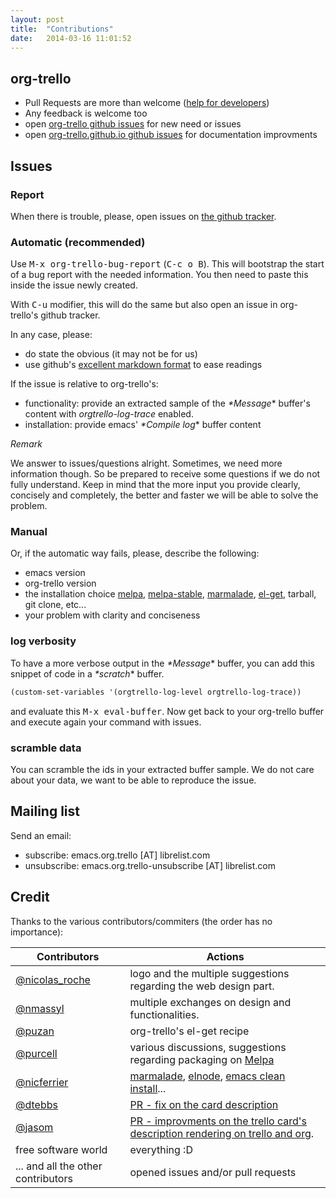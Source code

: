 ```yaml
---
layout: post
title:  "Contributions"
date:   2014-03-16 11:01:52
---
```


## org-trello

- Pull Requests are more than welcome ([help for developers](https://github.com/org-trello/org-trello/blob/master/README-dev.md))
- Any feedback is welcome too
- open [org-trello github issues](https://github.com/org-trello/org-trello/issues) for new need or issues
- open [org-trello.github.io github issues](https://github.com/org-trello/org-trello.github.io/issues) for documentation improvments

## Issues

### Report

When there is trouble, please, open issues on
[the github tracker](https://github.com/org-trello/org-trello/issues?state=open).

### Automatic (recommended)

Use <kbd>M-x org-trello-bug-report</kbd> (<kbd>C-c o B</kbd>).
This will bootstrap the start of a bug report with the needed information.
You then need to paste this inside the issue newly created.

With <kbd>C-u</kbd> modifier, this will do the same but also open an issue in
org-trello's github tracker.

In any case, please:

- do state the obvious (it may not be for us)
- use github's [excellent markdown format](https://help.github.com/articles/github-flavored-markdown#syntax-highlighting) to ease readings

If the issue is relative to org-trello's:

- functionality: provide an extracted sample of the *\*Message** buffer's content with *orgtrello-log-trace* enabled.
- installation: provide emacs' *\*Compile log** buffer content

*Remark*

We answer to issues/questions alright.
Sometimes, we need more information though.
So be prepared to receive some questions if we do not fully understand.
Keep in mind that the more input you provide clearly, concisely and completely, the better and faster we will be able to solve the problem.

### Manual

Or, if the automatic way fails, please, describe the following:

- emacs version
- org-trello version
- the installation choice [melpa](http://melpa.milkbox.net/),
[melpa-stable](http://melpa-stable.milkbox.net/), [marmalade](https://marmalade-repo.org/), [el-get](https://github.com/dimitri/el-get), tarball, git clone, etc...
- your problem with clarity and conciseness

### log verbosity

To have a more verbose output in the *\*Message** buffer, you can add this snippet of code in a *\*scratch** buffer.

```lisp
(custom-set-variables '(orgtrello-log-level orgtrello-log-trace))
```

and evaluate this <kbd>M-x eval-buffer</kbd>.
Now get back to your org-trello buffer and execute again your command with issues.

### scramble data

You can scramble the ids in your extracted buffer sample.
We do not care about your data, we want to be able to reproduce the issue.

## Mailing list

Send an email:

- subscribe: emacs.org.trello [AT] librelist.com
- unsubscribe: emacs.org.trello-unsubscribe [AT] librelist.com

## Credit

Thanks to the various contributors/commiters (the order has no importance):

Contributors                                        | Actions
 ---------------------------------------------------|---------------------------------------------------------------------------------------------------
[@nicolas_roche](https://twitter.com/nicolas_roche) | logo and the multiple suggestions regarding the web design part.
[@nmassyl](https://twitter.com/nmassyl)             | multiple exchanges on design and functionalities.
[@puzan](https://github.com/puzan)                  | org-trello's el-get recipe
[@purcell](https://github.com/purcell)              | various discussions, suggestions regarding packaging on [Melpa](http://melpa.milkbox.net/)
[@nicferrier](https://github.com/nicferrier)        | [marmalade](http://marmalade-repo.org/), [elnode](https://github.com/nicferrier/elnode), [emacs clean install](http://nic.ferrier.me.uk/blog/2012_07/emacs-packages-for-programmers)...
[@dtebbs](https://github.com/dtebbs)                | [PR - fix on the card description](https://github.com/org-trello/org-trello/pull/173)
[@jasom](https://github.com/jasom)                  | [PR - improvments on the trello card's description rendering on trello and org](https://github.com/org-trello/org-trello/pull/175).
free software world                                 | everything :D
... and all the other contributors                  | opened issues and/or pull requests
